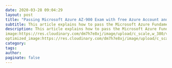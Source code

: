```yaml
---
date: 2020-03-28 09:04:29
layout: post
title: "Passing Microsoft Azure AZ-900 Exam with free Azure Account and Tutorials"
subtitle: This article explains how to pass the Microsoft Azure Fundamentals Certification AZ-900 Exam without paying for tutorials and Microsoft Azure Account.
description: This article explains how to pass the Microsoft Azure Fundamentals Certification AZ-900 Exam without paying for tutorials and Microsoft Azure Account.
image:https://res.cloudinary.com/dm7h7e8xj/image/upload/c_scale,w_380/v1559821648/theme5_wmutla.jpg
optimized_image:https://res.cloudinary.com/dm7h7e8xj/image/upload/c_scale,w_380/v1559821648/theme5_wmutla.jpg
category: 
tags:
author:
paginate: false
---
```

